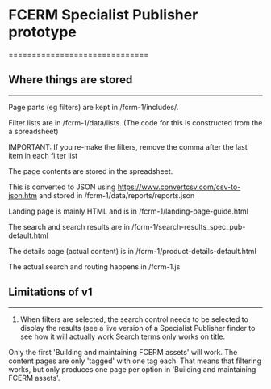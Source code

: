 # FCERM Specialist Publisher prototype

==============================

## Where things are stored
------------------------------

Page parts (eg filters) are kept in /fcrm-1/includes/.

Filter lists are in /fcrm-1/data/lists.
(The code for this is constructed from the a spreadsheet)

IMPORTANT: If you re-make the filters, remove the comma after the last item in each filter list

The page contents are stored in the spreadsheet.

This is converted to JSON using https://www.convertcsv.com/csv-to-json.htm and stored in /fcrm-1/data/reports/reports.json

Landing page is mainly HTML and is in /fcrm-1/landing-page-guide.html

The search and search results are in /fcrm-1/search-results_spec_pub-default.html

The details page (actual content) is in /fcrm-1/product-details-default.html

The actual search and routing happens in /fcrm-1.js

## Limitations of v1
------------------------------

1. When filters are selected, the search control needs to be selected to display the results (see a live version of a Specialist Publisher finder to see how it will actually work 
Search terms only works on title.

Only the first 'Building and maintaining FCERM assets' will work.
The content pages are only 'tagged' with one tag each. That means that filtering works, but only produces one page per option in 'Building and maintaining FCERM assets'.
